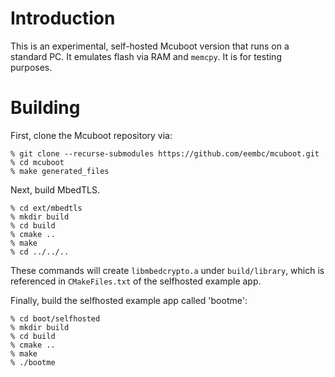 # Introduction

This is an experimental, self-hosted Mcuboot version that runs on a standard PC.
It emulates flash via RAM and `memcpy`. It is for testing purposes.

# Building

First, clone the Mcuboot repository via: 

```
% git clone --recurse-submodules https://github.com/eembc/mcuboot.git
% cd mcuboot
% make generated_files
```

Next, build MbedTLS.

```
% cd ext/mbedtls
% mkdir build
% cd build
% cmake ..
% make
% cd ../../..
```

These commands will create `libmbedcrypto.a` under `build/library`, which is referenced
in `CMakeFiles.txt` of the selfhosted example app.

Finally, build the selfhosted example app called 'bootme':

```
% cd boot/selfhosted
% mkdir build
% cd build
% cmake ..
% make
% ./bootme
```

